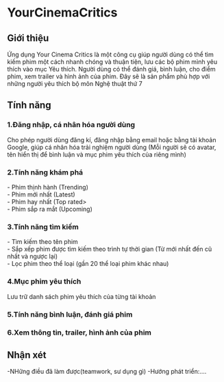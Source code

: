 # YourCinemaCritics

<h2>Giới thiệu</h2>
Ứng dụng Your Cinema Critics là một công cụ giúp người dùng có thể tìm kiếm phim một cách nhanh chóng và thuận tiện, lưu các bộ phim mình yêu thích vào mục Yêu thích. Người dùng có thể đánh giá, bình luận, cho điểm phim, xem trailer và hình ảnh của phim. Đây sẽ là sản phẩm phù hợp với những người yêu thích bộ môn Nghệ thuật thứ 7

<h2>Tính năng</h2>
<h3>1.Đăng nhập, cá nhân hóa người dùng</h3>
  Cho phép người dùng đăng kí, đăng nhập bằng email hoặc bằng tài khoản Google, giúp cá nhân hóa trải nghiệm người dùng (Mỗi người sẽ có avatar, tên hiển thị để bình luận
  và mục phim yêu thích của riêng mình)
<h3>2.Tính năng khám phá</h3>
  - Phim thịnh hành (Trending) <br>
  - Phim mới nhất (Latest)  <br>
  - Phim hay nhất (Top rated><br>
  - Phim sắp ra mắt (Upcoming)<br>
<h3>3.Tính năng tìm kiếm</h3>
  - Tìm kiếm theo tên phim <br>
  - Sắp xếp phim được tìm kiếm theo trình tự thời gian (Từ mới nhất đến cũ nhất và ngược lại) <br>
  - Lọc phim theo thể loại (gần 20 thể loại phim khác nhau) <br>
<h3>4.Mục phim yêu thích</h3>
  Lưu trữ danh sách phim yêu thích của từng tài khoản
<h3>5.Tính năng bình luận, đánh giá phim</h3>

<h3>6.Xem thông tin, trailer, hình ảnh của phim</h3>

<h2>Nhận xét</h2>
-NHững điều đã làm được(teamwork, sư dụng gì)
-Hướng phát triển:....
